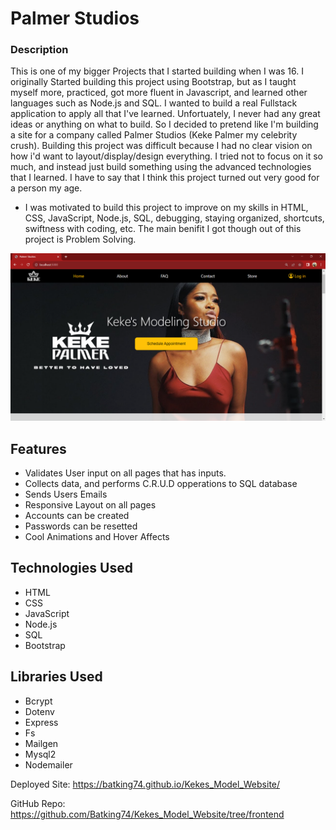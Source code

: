 # Palmer Studios

### Description
This is one of my bigger Projects that I started building when I was 16. I originally Started building this project using Bootstrap, but as I taught myself more, practiced, got more fluent in Javascript, and learned other languages such as Node.js and SQL. I wanted to build a real Fullstack application to apply all that I've learned. Unfortuately, I never had any great ideas or anything on what to build. So I decided to pretend like I'm building a site for a company called Palmer Studios (Keke Palmer my celebrity crush). Building this project was difficult because I had no clear vision on how i'd want to layout/display/design everything. I tried not to focus on it so much, and instead just build something using the advanced technologies that I learned. I have to say that I think this project turned out very good for a person my age.

- I was motivated to build this project to improve on my skills in HTML, CSS, JavaScript, Node.js, SQL, debugging, staying organized, shortcuts, swiftness with coding, etc. The main benifit I got though out of this project is Problem Solving.

![Image of Nazir's Palmer Studio Project Landing page](./public/IMG/Palmer_Studios_Project.png)

## Features
- Validates User input on all pages that has inputs.
- Collects data, and performs C.R.U.D opperations to SQL database
- Sends Users Emails
- Responsive Layout on all pages
- Accounts can be created
- Passwords can be resetted
- Cool Animations and Hover Affects

## Technologies Used
- HTML
- CSS
- JavaScript
- Node.js
- SQL
- Bootstrap

## Libraries Used
- Bcrypt
- Dotenv
- Express
- Fs
- Mailgen
- Mysql2
- Nodemailer

Deployed Site: https://batking74.github.io/Kekes_Model_Website/

GitHub Repo: https://github.com/Batking74/Kekes_Model_Website/tree/frontend
